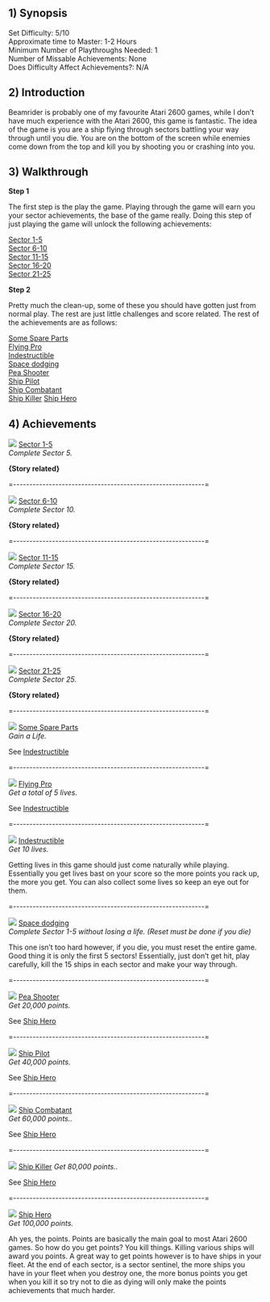 ## 1) Synopsis

Set Difficulty: 5/10  
Approximate time to Master: 1-2 Hours  
Minimum Number of Playthroughs Needed: 1  
Number of Missable Achievements: None  
Does Difficulty Affect Achievements?: N/A

## 2) Introduction

Beamrider is probably one of my favourite Atari 2600 games, while I don’t have much experience with the Atari 2600, this game is fantastic. The idea of the game is you are a ship flying through sectors battling your way through until you die. You are on the bottom of the screen while enemies come down from the top and kill you by shooting you or crashing into you. 

## 3) Walkthrough

**Step 1**

The first step is the play the game. Playing through the game will earn you your sector achievements, the base of the game really. Doing this step of just playing the game will unlock the following achievements:  

[Sector 1-5]( https://retroachievements.org/achievement/103467)  
[Sector 6-10]( https://retroachievements.org/achievement/103468)  
[Sector 11-15]( https://retroachievements.org/achievement/103469)  
[Sector 16-20]( https://retroachievements.org/achievement/103470)  
[Sector 21-25]( https://retroachievements.org/achievement/103471)  

**Step 2**

Pretty much the clean-up, some of these you should have gotten just from normal play. The rest are just little challenges and score related. The rest of the achievements are as follows:

[Some Spare Parts]( https://retroachievements.org/achievement/103472)  
[Flying Pro]( https://retroachievements.org/achievement/103473)  
[Indestructible]( https://retroachievements.org/achievement/103474)  
[Space dodging]( https://retroachievements.org/achievement/103475)  
[Pea Shooter]( https://retroachievements.org/achievement/103476)  
[Ship Pilot]( https://retroachievements.org/achievement/103477)  
[Ship Combatant]( https://retroachievements.org/achievement/103478)  
[Ship Killer]( https://retroachievements.org/achievement/103479)
[Ship Hero]( https://retroachievements.org/achievement/103480)  

## 4) Achievements

![]( https://s3-eu-west-1.amazonaws.com/i.retroachievements.org/Badge/113014.png) [Sector 1-5]( https://retroachievements.org/achievement/103467)  
_Complete Sector 5._

**{Story related}**

=-----------------------------------------------------------=

![]( https://s3-eu-west-1.amazonaws.com/i.retroachievements.org/Badge/113015.png) [Sector 6-10]( https://retroachievements.org/achievement/103468)  
_Complete Sector 10._

**{Story related}**

=-----------------------------------------------------------=

![]( https://s3-eu-west-1.amazonaws.com/i.retroachievements.org/Badge/113016.png) [Sector 11-15]( https://retroachievements.org/achievement/103469)  
_Complete Sector 15._

**{Story related}**

=-----------------------------------------------------------=

![]( https://s3-eu-west-1.amazonaws.com/i.retroachievements.org/Badge/113017.png) [Sector 16-20]( https://retroachievements.org/achievement/103470)  
_Complete Sector 20._

**{Story related}**

=-----------------------------------------------------------=

![]( https://s3-eu-west-1.amazonaws.com/i.retroachievements.org/Badge/113018.png) [Sector 21-25]( https://retroachievements.org/achievement/103471)  
_Complete Sector 25._

**{Story related}**

=-----------------------------------------------------------=

![]( https://s3-eu-west-1.amazonaws.com/i.retroachievements.org/Badge/113021.png) [Some Spare Parts]( https://retroachievements.org/achievement/103472)  
_Gain a Life._

See [Indestructible]( https://retroachievements.org/achievement/103474)  

=-----------------------------------------------------------=

![]( https://s3-eu-west-1.amazonaws.com/i.retroachievements.org/Badge/113022.png) [Flying Pro]( https://retroachievements.org/achievement/103473)  
_Get a total of 5 lives._

See [Indestructible]( https://retroachievements.org/achievement/103474)  

=-----------------------------------------------------------=

![]( https://s3-eu-west-1.amazonaws.com/i.retroachievements.org/Badge/113023.png) [Indestructible]( https://retroachievements.org/achievement/103474)  
_Get 10 lives._

Getting lives in this game should just come naturally while playing. Essentially you get lives bast on your score so the more points you rack up, the more you get. You can also collect some lives so keep an eye out for them.

=-----------------------------------------------------------=

![]( https://s3-eu-west-1.amazonaws.com/i.retroachievements.org/Badge/113019.png) [Space dodging]( https://retroachievements.org/achievement/103475)  
_Complete Sector 1-5 without losing a life. (Reset must be done if you die)_

This one isn’t too hard however, if you die, you must reset the entire game. Good thing it is only the first 5 sectors! Essentially, just don’t get hit, play carefully, kill the 15 ships in each sector and make your way through.

=-----------------------------------------------------------=

![]( https://s3-eu-west-1.amazonaws.com/i.retroachievements.org/Badge/113024.png) [Pea Shooter]( https://retroachievements.org/achievement/103476)  
_Get 20,000 points._

See [Ship Hero]( https://retroachievements.org/achievement/103480)  

=-----------------------------------------------------------=

![]( https://s3-eu-west-1.amazonaws.com/i.retroachievements.org/Badge/113025.png) [Ship Pilot]( https://retroachievements.org/achievement/103477)  
_Get 40,000 points._

See [Ship Hero]( https://retroachievements.org/achievement/103480)  

=-----------------------------------------------------------=

![]( https://s3-eu-west-1.amazonaws.com/i.retroachievements.org/Badge/113026.png) [Ship Combatant]( https://retroachievements.org/achievement/103478)  
_Get 60,000 points.._

See [Ship Hero]( https://retroachievements.org/achievement/103480)  

=-----------------------------------------------------------=

![]( https://s3-eu-west-1.amazonaws.com/i.retroachievements.org/Badge/113027.png) [Ship Killer]( https://retroachievements.org/achievement/103479)
_Get 80,000 points.._

See [Ship Hero]( https://retroachievements.org/achievement/103480)  

=-----------------------------------------------------------=

![]( https://s3-eu-west-1.amazonaws.com/i.retroachievements.org/Badge/113020.png) [Ship Hero]( https://retroachievements.org/achievement/103480)  
_Get 100,000 points._

Ah yes, the points. Points are basically the main goal to most Atari 2600 games. So how do you get points? You kill things. Killing various ships will award you points. A great way to get points however is to have ships in your fleet. At the end of each sector, is a sector sentinel, the more ships you have in your fleet when you destroy one, the more bonus points you get when you kill it so try not to die as dying will only make the points achievements that much harder. 


